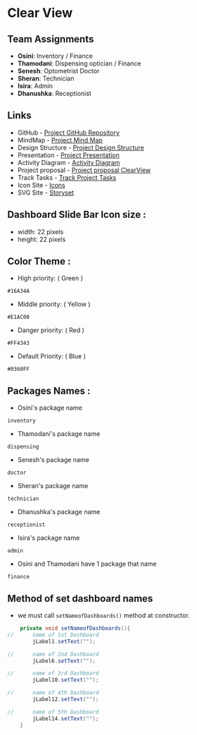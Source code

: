 # Clear View

## Team Assignments

- **Osini**: Inventory / Finance
- **Thamodani**: Dispensing optician / Finance
- **Senesh**: Optometrist Doctor  
- **Sheran**: Technician
- **Isira**: Admin
- **Dhanushka**: Receptionist

## Links

- GitHub - [Project GitHub Repository](https://github.com/SeneshCode/ClearView)
- MindMap - [Project Mind Map](https://mm.tt/app/map/3457483889?t=ZOqZKnLtl9)
- Design Structure - [Project Design Structure](https://1drv.ms/p/s!AjV0cV1pTSuqvhUJWLLIeBCCeUdj?e=v42bmR)
- Presentation - [Project Presentation](https://1drv.ms/p/c/66e090791e03c55b/EYpLuax2UmhPtJynK-NfDrwBPyFsAGkT1rT4Odi6qvwKIA?e=AsEtzi)
- Activity Diagram - [Activity Diagram](https://online.visual-paradigm.com/share.jsp?id=333237333433342d35)
- Project proposal - [Project proposal ClearView](https://1drv.ms/w/s!AlZVGvNYSWtljn1A8Oclivr3FLpL?e=zLqrSM)
- Track Tasks - [Track Project Tasks](https://docs.google.com/spreadsheets/d/16YhA8w9VYWCigiyo6h95EXaUB0WBxx84EmUaNq9X16A/edit?gid=1919180471#gid=1919180471)
- Icon Site - [Icons](https://icons8.com/icons/set/icons)
- SVG Site - [Storyset](https://storyset.com/)


## Dashboard Slide Bar Icon size : 
  - width: 22 pixels
  - height: 22 pixels

## Color Theme : 
  - High priority: ( Green ) 
```
#16A34A
```

  - Middle priority: ( Yellow )
```
#E1AC00
```

  - Danger priority: ( Red )
```
#FF4343
```

  - Default Priority: ( Blue ) 
```
#0360FF
```

## Packages Names : 
  - Osini's package name 
```
inventory 
```
  - Thamodani's package name 
```
dispensing
```
  - Senesh's package name   
```
doctor
```
  - Sheran's package name   
```
technician
```
  - Dhanushka's package name   
```
receptionist
```
  - Isira's package name
```
admin
```
  - Osini and Thamodani have 1 package that name  
```
finance
```


## Method of set dashboard names
 - we must call ```setNameofDashboards()``` method at constructor.
```java
    private void setNameofDashboards(){
//      name of 1st Dashboard 
        jLabel1.setText("");

//      name of 2nd Dashboard 
        jLabel6.setText("");

//      name of 3rd Dashboard 
        jLabel10.setText("");

//      name of 4th Dashboard 
        jLabel12.setText("");

//      name of 5th Dashboard
        jLabel14.setText("");
    }
```
